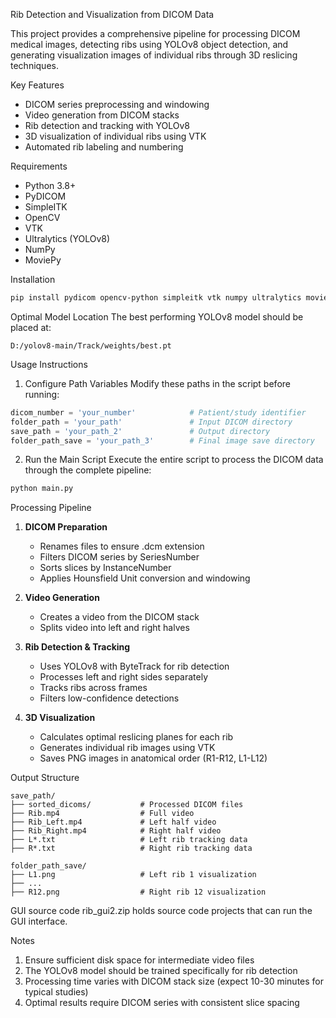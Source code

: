 Rib Detection and Visualization from DICOM Data

This project provides a comprehensive pipeline for processing DICOM medical images, detecting ribs using YOLOv8 object detection, and generating visualization images of individual ribs through 3D reslicing techniques.

Key Features
- DICOM series preprocessing and windowing
- Video generation from DICOM stacks
- Rib detection and tracking with YOLOv8
- 3D visualization of individual ribs using VTK
- Automated rib labeling and numbering

Requirements
- Python 3.8+
- PyDICOM
- SimpleITK
- OpenCV
- VTK
- Ultralytics (YOLOv8)
- NumPy
- MoviePy

Installation
```bash
pip install pydicom opencv-python simpleitk vtk numpy ultralytics moviepy
```

Optimal Model Location
The best performing YOLOv8 model should be placed at:
```
D:/yolov8-main/Track/weights/best.pt
```

 Usage Instructions

1. Configure Path Variables
Modify these paths in the script before running:
```python
dicom_number = 'your_number'            # Patient/study identifier
folder_path = 'your_path'               # Input DICOM directory
save_path = 'your_path_2'               # Output directory
folder_path_save = 'your_path_3'        # Final image save directory
```

2. Run the Main Script
Execute the entire script to process the DICOM data through the complete pipeline:
```python
python main.py
```

Processing Pipeline
1. **DICOM Preparation**
   - Renames files to ensure .dcm extension
   - Filters DICOM series by SeriesNumber
   - Sorts slices by InstanceNumber
   - Applies Hounsfield Unit conversion and windowing

2. **Video Generation**
   - Creates a video from the DICOM stack
   - Splits video into left and right halves

3. **Rib Detection & Tracking**
   - Uses YOLOv8 with ByteTrack for rib detection
   - Processes left and right sides separately
   - Tracks ribs across frames
   - Filters low-confidence detections

4. **3D Visualization**
   - Calculates optimal reslicing planes for each rib
   - Generates individual rib images using VTK
   - Saves PNG images in anatomical order (R1-R12, L1-L12)

Output Structure
```
save_path/
├── sorted_dicoms/           # Processed DICOM files
├── Rib.mp4                  # Full video
├── Rib_Left.mp4             # Left half video
├── Rib_Right.mp4            # Right half video
├── L*.txt                   # Left rib tracking data
├── R*.txt                   # Right rib tracking data

folder_path_save/
├── L1.png                   # Left rib 1 visualization
├── ...
├── R12.png                  # Right rib 12 visualization
```

GUI source code
rib_gui2.zip holds source code projects that can run the GUI interface.

Notes
1. Ensure sufficient disk space for intermediate video files
2. The YOLOv8 model should be trained specifically for rib detection
3. Processing time varies with DICOM stack size (expect 10-30 minutes for typical studies)
4. Optimal results require DICOM series with consistent slice spacing



